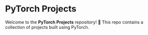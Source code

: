 # PyTorch Projects

Welcome to the **PyTorch Projects** repository! 🎉 This repo contains a collection of projects built using PyTorch. 

